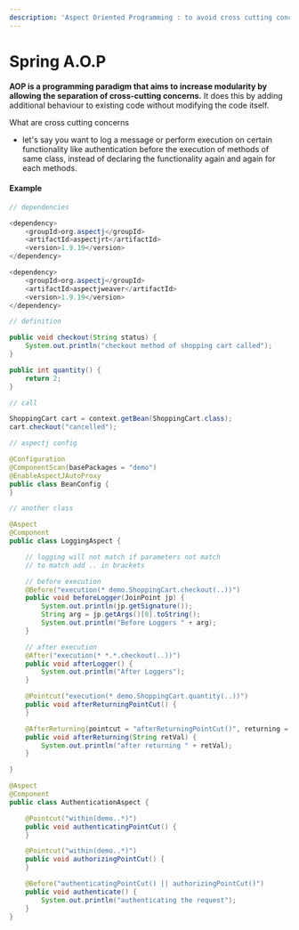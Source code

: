 ```yaml
---
description: 'Aspect Oriented Programming : to avoid cross cutting concerns'
---
```


# Spring A.O.P

**AOP is a programming paradigm that aims to increase modularity by allowing the separation of cross-cutting concerns.** It does this by adding additional behaviour to existing code without modifying the code itself.

What are cross cutting concerns

* let's say you want to log a message or perform execution on certain functionality like authentication before the execution of methods of same class, instead of declaring the functionality again and again for each methods.

#### Example

```java
// dependencies

<dependency>
    <groupId>org.aspectj</groupId>
    <artifactId>aspectjrt</artifactId>
    <version>1.9.19</version>
</dependency>

<dependency>
    <groupId>org.aspectj</groupId>
    <artifactId>aspectjweaver</artifactId>
    <version>1.9.19</version>
</dependency>

// definition

public void checkout(String status) {
    System.out.println("checkout method of shopping cart called");
}

public int quantity() {
    return 2;
}

// call

ShoppingCart cart = context.getBean(ShoppingCart.class);
cart.checkout("cancelled");

// aspectj config

@Configuration
@ComponentScan(basePackages = "demo")
@EnableAspectJAutoProxy
public class BeanConfig {
}

// another class

@Aspect
@Component
public class LoggingAspect {

    // logging will not match if parameters not match
    // to match add .. in brackets

    // before execution
    @Before("execution(* demo.ShoppingCart.checkout(..))")
    public void beforeLogger(JoinPoint jp) {
        System.out.println(jp.getSignature());
        String arg = jp.getArgs()[0].toString();
        System.out.println("Before Loggers " + arg);
    }

    // after execution
    @After("execution(* *.*.checkout(..))")
    public void afterLogger() {
        System.out.println("After Loggers");
    }

    @Pointcut("execution(* demo.ShoppingCart.quantity(..))")
    public void afterReturningPointCut() {
    }

    @AfterReturning(pointcut = "afterReturningPointCut()", returning = "retVal")
    public void afterReturning(String retVal) {
        System.out.println("after returning " + retVal);
    }

}

@Aspect
@Component
public class AuthenticationAspect {

    @Pointcut("within(demo..*)")
    public void authenticatingPointCut() {
    }

    @Pointcut("within(demo..*)")
    public void authorizingPointCut() {
    }

    @Before("authenticatingPointCut() || authorizingPointCut()")
    public void authenticate() {
        System.out.println("authenticating the request");
    }
}


```

